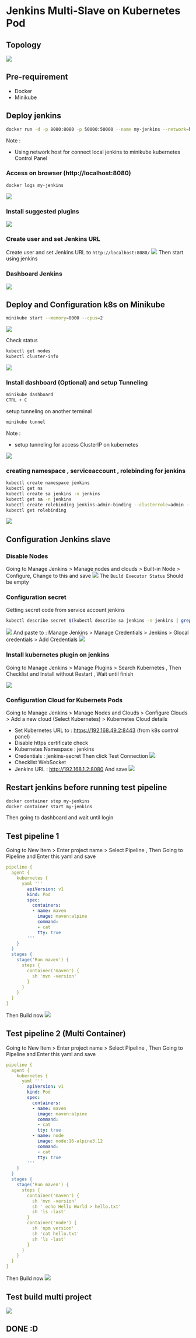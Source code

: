 # Jenkins Multi-Slave on Kubernetes Pod

## Topology
![](diagram.png)

## Pre-requirement
-   Docker 
-   Minikube

## Deploy jenkins
```bash
docker run -d -p 8080:8080 -p 50000:50000 --name my-jenkins --network=host jenkins/jenkins
```
Note :
- Using network host for connect local jenkins to minikube kubernetes Control Panel

### Access on browser (http://localhost:8080) 
```bash
docker logs my-jenkins
```
![](pict1.png)

### Install suggested plugins  
![](pict2.png)

### Create user and set Jenkins URL
Create user and set Jenkins URL to `http://localhost:8080/`
![](pict4.png)
Then start using jenkins

### Dashboard Jenkins
![](pict5.png)


## Deploy and Configuration k8s on Minikube 
```bash
minikube start --memory=8000 --cpus=2
```
![](pict7.png)

Check status
```bash
kubectl get nodes
kubectl cluster-info
```
![](pict8.png)

### Install dashboard (Optional) and setup Tunneling
```bash
minikube dashboard
CTRL + C
```
setup tunneling on another terminal
```bash
minikube tunnel
```

Note : 
- setup tunneling for access ClusterIP on kubernetes

![](pict9.png)

### creating namespace , serviceaccount , rolebinding for jenkins 
```bash
kubectl create namespace jenkins
kubectl get ns
kubectl create sa jenkins -n jenkins
kubectl get sa -n jenkins
kubectl create rolebinding jenkins-admin-binding --clusterrole=admin --serviceaccount=jenkins:jenkins --namespace=jenkins
kubectl get rolebinding
```
![](pict10.png)

## Configuration Jenkins slave
### Disable Nodes 
Going to Manage Jenkins > Manage nodes and clouds > Built-in Node > Configure, Change to this and save
![](pict6.png)
The `Build Executor Status` Should be empty

### Configuration secret
Getting secret code from service account jenkins
```bash
kubectl describe secret $(kubectl describe sa jenkins -n jenkins | grep Token | awk '{print $2}') -n jenkins
```
![](pict11.png)
And paste to : 
Manage Jenkins > Manage Credentials > Jenkins > Glocal credentials > Add Credentials 
![](pict12.png)

### Install kubernetes plugin on jenkins
Going to Manage Jenkins > Manage Plugins > Search Kubernetes , Then Checklist and Install without Restart , Wait until finish

![](pict13.png)

### Configuration Cloud for Kubernets Pods
Going to Manage Jenkins > Manage Nodes and Clouds > Configure Clouds > Add a new cloud (Select Kubernetes) > Kubernetes Cloud details
- Set Kubernetes URL to : https://192.168.49.2:8443 (from k8s control panel)
- Disable https certificate check
- Kubernetes Namespace : jenkins
- Credentials : jenkins-secret
Then click Test Connection
![](pict14.png)
- Checklist WebSocket
- Jenkins URL : http://192.168.1.2:8080
And save
![](pict15.png)

## Restart jenkins before running test pipeline
```bash
docker container stop my-jenkins
docker container start my-jenkins
```
Then going to dashboard and wait until login
## Test pipeline 1
Going to New Item > Enter project name > Select Pipeline , Then Going to Pipeline and Enter this yaml  and save 
```yaml
pipeline {
  agent {
    kubernetes {
      yaml '''
        apiVersion: v1
        kind: Pod
        spec:
          containers:
          - name: maven
            image: maven:alpine
            command:
            - cat
            tty: true
        '''
    }
  }
  stages {
    stage('Run maven') {
      steps {
        container('maven') {
          sh 'mvn -version'
        }
      }
    }
  }
}
```
Then Build now
![](test1.png)

## Test pipeline 2 (Multi Container)
Going to New Item > Enter project name > Select Pipeline , Then Going to Pipeline and Enter this yaml  and save 
```yaml
pipeline {
  agent {
    kubernetes {
      yaml '''
        apiVersion: v1
        kind: Pod
        spec:
          containers:
          - name: maven
            image: maven:alpine
            command:
            - cat
            tty: true
          - name: node
            image: node:16-alpine3.12
            command:
            - cat
            tty: true
        '''
    }
  }
  stages {
    stage('Run maven') {
      steps {
        container('maven') {
          sh 'mvn -version'
          sh ' echo Hello World > hello.txt'
          sh 'ls -last'
        }
        container('node') {
          sh 'npm version'
          sh 'cat hello.txt'
          sh 'ls -last'
        }
      }
    }
  }
}
```
Then Build now
![](test2.png)

## Test build multi project
![](test3.png)

## DONE :D